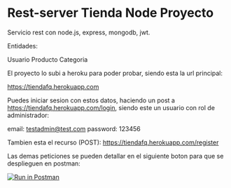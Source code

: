 # Rest-server Tienda Node Proyecto
Servicio rest con node.js, express, mongodb, jwt.

Entidades: 

Usuario
Producto
Categoria

El proyecto lo subi a heroku para poder probar, siendo esta la url principal:

https://tiendafq.herokuapp.com

Puedes iniciar sesion con estos datos, haciendo un post a https://tiendafq.herokuapp.com/login, siendo este un usuario con rol de administrador:

email: testadmin@test.com
password: 123456

Tambien esta el recurso (POST):
https://tiendafq.herokuapp.com/register

Las demas peticiones se pueden detallar en el siguiente boton para que se desplieguen en postman:

[![Run in Postman](https://run.pstmn.io/button.svg)](https://app.getpostman.com/run-collection/43fde40250c1bb5dfb29)
